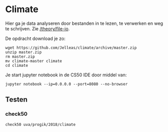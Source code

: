 # Climate

Hier ga je data analyseren door bestanden in te lezen, te verwerken en weg te schrijven. Zie [/theory/file-io](/theory/file-io).

De opdracht download je zo:

    wget https://github.com/Jelleas/climate/archive/master.zip
    unzip master.zip
    rm master.zip
    mv climate-master climate
    cd climate

Je start jupyter notebook in de CS50 IDE door middel van:

    jupyter notebook --ip=0.0.0.0 --port=8080 --no-browser

## Testen

### check50

    check50 uva/progik/2018/climate
